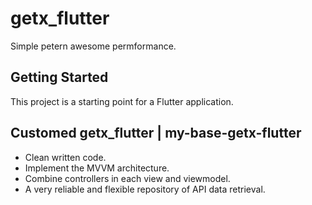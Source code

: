 # getx_flutter

Simple petern awesome permformance.

## Getting Started

This project is a starting point for a Flutter application.

## Customed getx_flutter | my-base-getx-flutter

- Clean written code.
- Implement the MVVM architecture.
- Combine controllers in each view and viewmodel.
- A very reliable and flexible repository of API data retrieval.
